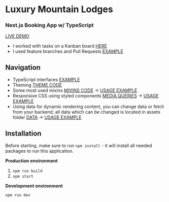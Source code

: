 # Luxury Mountain Lodges

### Next.js Booking App w/ TypeScript

[LIVE DEMO](https://luxury-mountains-lodges.vercel.app/)

- I worked with tasks on a Kanban board [HERE](https://github.com/users/kulmarcin/projects/3/views/1)
- I used feature branches and Pull Requests [EXAMPLE](https://github.com/kulmarcin/luxury-mountains-lodges/pull/43)


## Navigation
- TypeScript interfaces [EXAMPLE](https://github.com/kulmarcin/luxury-mountains-lodges/blob/main/components/Section.tsx#L16)
- Theming [THEME CODE](https://github.com/kulmarcin/luxury-mountains-lodges/blob/main/styles/theme.js)
- Some most used mixins [MIXINS CODE](https://github.com/kulmarcin/luxury-mountains-lodges/blob/main/styles/mixins.js) -> [USAGE EXAMPLE](https://github.com/kulmarcin/luxury-mountains-lodges/blob/main/styles/components/reserve.tsx#L183)
- Responsive CSS using styled components [MEDIA QUERIES](https://github.com/kulmarcin/luxury-mountains-lodges/blob/main/styles/mediaQuery.js) -> [USAGE EXAMPLE](https://github.com/kulmarcin/luxury-mountains-lodges/blob/main/styles/components/section.tsx#L70)
- Using data for dynamic rendering content, you can change data or fetch from your backend; all data which can be changed is located in assets folder [DATA](https://github.com/kulmarcin/luxury-mountains-lodges/blob/main/assets/interiorsData.js) -> [USAGE EXAMPLE](https://github.com/kulmarcin/luxury-mountains-lodges/blob/main/components/Interiors.tsx#L34)

## Installation

Before starting, make sure to run `npm install` - it will install all needed packages to run this application.

**Production environment**

1. `npm run build`
2. `npm start`

**Development environment**

`npm run dev`


